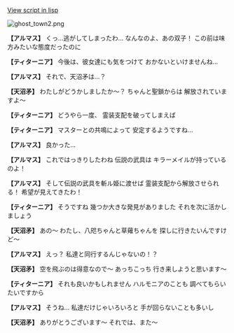 [View script in lisp](../scripts/100205051.txt)

![ghost_town2.png](../images/backgrounds/ghost_town2.png)

**【アルマス】**
くっ…逃がしてしまったわ…
なんなのよ、あの双子！
この前は味方みたいな態度だったのに

**【ティターニア】**
今後は、彼女達にも気をつけて
おかないといけませんね…

**【アルマス】**
それで、天沼矛は…？

**【天沼矛】**
わたしがどうかしましたか～？
ちゃんと聖鎖からは
解放されていますよ～

**【ティターニア】**
どうやら一度、
霊装支配を破ってしまえば

**【ティターニア】**
マスターとの共鳴によって
安定するようですね…

**【アルマス】**
良かった…

**【アルマス】**
これではっきりしたわね
伝説の武具は
キラーメイルが持っているのよ！

**【アルマス】**
そして伝説の武具を斬ル姫に渡せば
霊装支配から解放させられる！
希望が見えてきたわ！

**【ティターニア】**
そうですね
幾つか大きな発見がありました
それを次に活かしましょう

**【天沼矛】**
あの～
わたし、八咫ちゃんと草薙ちゃんを
探しに行きたいんですけど～

**【アルマス】**
えっ？
私達と同行するんじゃないの！？

**【天沼矛】**
空を飛ぶのは得意なので～
あっちこっち
行き来しようと思います～

**【ティターニア】**
それも良いかもしれません
ハルモニアのことも
調べてもらいたいですから

**【アルマス】**
そうね…
私達だけじゃいろいろと
手が回らないことも多いし

**【天沼矛】**
ありがとうございます～
それでは、また～
